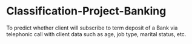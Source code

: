 # Classification-Project-Banking
To predict whether client will subscribe to term deposit of a Bank via telephonic call with client data such as age, job type, marital status, etc.
